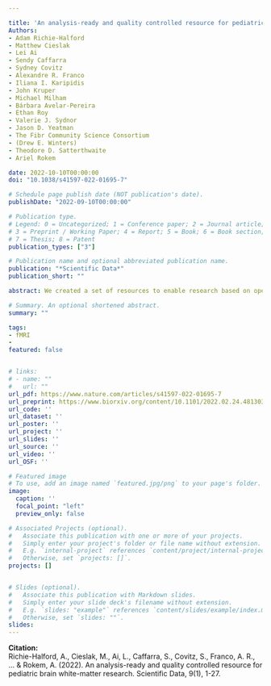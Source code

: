 ```yaml
---

title: 'An analysis-ready and quality controlled resource for pediatric brain white-matter research'
Authors: 
- Adam Richie-Halford
- Matthew Cieslak
- Lei Ai
- Sendy Caffarra
- Sydney Covitz
- Alexandre R. Franco
- Iliana I. Karipidis
- John Kruper
- Michael Milham
- Bárbara Avelar-Pereira
- Ethan Roy
- Valerie J. Sydnor
- Jason D. Yeatman
- The Fibr Community Science Consortium
- (Drew E. Winters)
- Theodore D. Satterthwaite
- Ariel Rokem 

date: 2022-10-10T00:00:00
doi: "10.1038/s41597-022-01695-7"

# Schedule page publish date (NOT publication's date).
publishDate: "2022-09-10T00:00:00"

# Publication type.
# Legend: 0 = Uncategorized; 1 = Conference paper; 2 = Journal article;
# 3 = Preprint / Working Paper; 4 = Report; 5 = Book; 6 = Book section;
# 7 = Thesis; 8 = Patent
publication_types: ["3"]

# Publication name and optional abbreviated publication name.
publication: "*Scientific Data*"
publication_short: ""

abstract: We created a set of resources to enable research based on openly-available diffusion MRI (dMRI) data from the Healthy Brain Network (HBN) study. First, we curated the HBN dMRI data (N = 2747) into the Brain Imaging Data Structure and preprocessed it according to best-practices, including denoising and correcting for motion effects, susceptibility-related distortions, and eddy currents. Preprocessed, analysis-ready data was made openly available. Data quality plays a key role in the analysis of dMRI. To optimize QC and scale it to this large dataset, we trained a neural network through the combination of a small data subset scored by experts and a larger set scored by community scientists. The network performs QC highly concordant with that of experts on a held out set (ROC-AUC = 0.947). A further analysis of the neural network demonstrates that it relies on image features with relevance to QC. Altogether, this work both delivers resources to advance transdiagnostic research in brain connectivity and pediatric mental health, and establishes a novel paradigm for automated QC of large datasets.

# Summary. An optional shortened abstract.
summary: ""

tags:
- fMRI
- 
featured: false


# links:
# - name: ""
#   url: ""
url_pdf: https://www.nature.com/articles/s41597-022-01695-7
url_preprint: https://www.biorxiv.org/content/10.1101/2022.02.24.481303v1
url_code: ''
url_dataset: ''
url_poster: ''
url_project: ''
url_slides: ''
url_source: ''
url_video: ''
url_OSF: ''

# Featured image
# To use, add an image named `featured.jpg/png` to your page's folder. 
image:
  caption: ''
  focal_point: "left"
  preview_only: false

# Associated Projects (optional).
#   Associate this publication with one or more of your projects.
#   Simply enter your project's folder or file name without extension.
#   E.g. `internal-project` references `content/project/internal-project/index.md`.
#   Otherwise, set `projects: []`.
projects: []


# Slides (optional).
#   Associate this publication with Markdown slides.
#   Simply enter your slide deck's filename without extension.
#   E.g. `slides: "example"` references `content/slides/example/index.md`.
#   Otherwise, set `slides: ""`.
slides: 
---
```

**Citation:**  
Richie-Halford, A., Cieslak, M., Ai, L., Caffarra, S., Covitz, S., Franco, A. R., ... & Rokem, A. (2022). An analysis-ready and quality controlled resource for pediatric brain white-matter research. Scientific Data, 9(1), 1-27.






